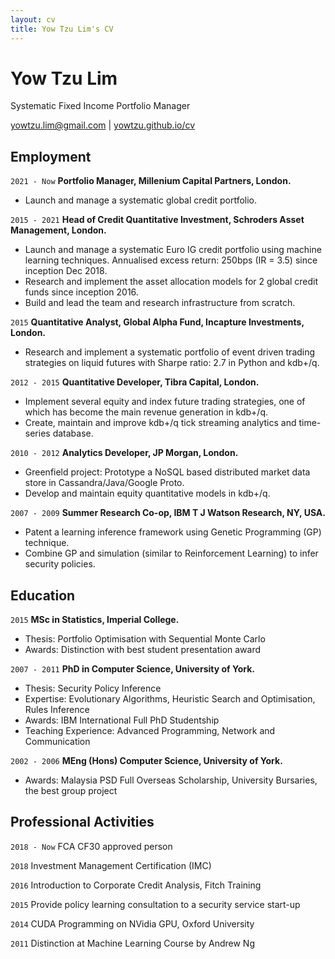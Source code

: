 ```yaml
---
layout: cv
title: Yow Tzu Lim's CV
---
```

# Yow Tzu Lim
Systematic Fixed Income Portfolio Manager
<div id="webaddress">
<a href="yowtzu.lim@gmail.com">yowtzu.lim@gmail.com</a>
| <a href="http://yowtzu.github.io/cv/">yowtzu.github.io/cv</a>
</div>

## Employment
`2021 - Now`
__Portfolio Manager, Millenium Capital Partners, London.__
- Launch and manage a systematic global credit portfolio.


`2015 - 2021`
__Head of Credit Quantitative Investment, Schroders Asset Management, London.__
- Launch and manage a systematic Euro IG credit portfolio using machine learning techniques. Annualised excess return: 250bps (IR = 3.5) since inception Dec 2018.
- Research and implement the asset allocation models for 2 global credit funds since inception 2016.
- Build and lead the team and research infrastructure from scratch.

`2015`
__Quantitative Analyst, Global Alpha Fund, Incapture Investments, London.__
- Research and implement a systematic portfolio of event driven trading strategies on liquid futures with Sharpe ratio: 2.7 in Python and kdb+/q.

`2012 - 2015`
__Quantitative Developer, Tibra Capital, London.__
- Implement several equity and index future trading strategies, one of which has become the main revenue generation in kdb+/q.
- Create, maintain and improve kdb+/q tick streaming analytics and time-series database.

`2010 - 2012`
__Analytics Developer, JP Morgan, London.__
- Greenfield project: Prototype a NoSQL based distributed market data store in Cassandra/Java/Google Proto.
- Develop and maintain equity quantitative models in kdb+/q.

`2007 - 2009`
__Summer Research Co-op, IBM T J Watson Research, NY, USA.__
- Patent a learning inference framework using Genetic Programming (GP) technique.
- Combine GP and simulation (similar to Reinforcement Learning) to infer security policies.

## Education
`2015`
__MSc in Statistics, Imperial College.__
- Thesis: Portfolio Optimisation with Sequential Monte Carlo
- Awards: Distinction with best student presentation award
  
`2007 - 2011`
__PhD in Computer Science, University of York.__
- Thesis: Security Policy Inference
- Expertise: Evolutionary Algorithms, Heuristic Search and Optimisation, Rules Inference
- Awards: IBM International Full PhD Studentship
- Teaching Experience: Advanced Programming, Network and Communication

`2002 - 2006`
__MEng (Hons) Computer Science, University of York.__
- Awards: Malaysia PSD Full Overseas Scholarship, University Bursaries, the best group project

## Professional Activities
`2018 - Now`
FCA CF30 approved person

`2018`
Investment Management Certification (IMC)

`2016`
Introduction to Corporate Credit Analysis, Fitch Training

`2015`
Provide policy learning consultation to a security service start-up

`2014`
CUDA Programming on NVidia GPU, Oxford University

`2011`
Distinction at Machine Learning Course by Andrew Ng

<!-- ### Footer

Last updated: JAN 2021 -->



